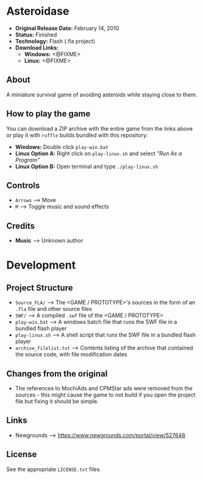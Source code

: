 # Asteroidase

 - **Original Release Date:** February 14, 2010
 - **Status:** Finished
 - **Technology:** Flash (.fla project)
 - **Download Links:**
   - **Windows:** <@FIXME>
   - **Linux:** <@FIXME>


## About
A miniature survival game of avoiding asteroids while staying close to them.


## How to play the game
You can download a ZIP archive with the entire game from the links above
or play it with `ruffle` builds bundled with this repository:

 - **Windows:** Double click `play-win.bat`
 - **Linux Option A:** Right click on `play-linux.sh` and
   select *"Run As a Program"*
 - **Linux Option B:** Open terminal and type `./play-linux.sh`


## Controls
 - `Arrows` ⟶ Move
 - `M` ⟶ Toggle music and sound effects



## Credits
- **Music** ⟶ Unknown author


# Development
## Project Structure
 - `Source_FLA/` ⟶ The <GAME / PROTOTYPE>'s sources in the form of an `.fla` file
    and other source files
 - `SWF/` ⟶ A compiled `.swf` file of the <GAME / PROTOTYPE>
 - `play-win.bat` ⟶ A windows batch file that runs the SWF file in
   a bundled flash player
 - `play-linux.sh` ⟶ A shell script that runs the SWF file in
   a bundled flash player
 - `archive_filelist.txt` ⟶ Contents listing of the archive that contained the
   source code, with file modification dates


## Changes from the original
 - The references to MochiAds and CPMStar ads were removed from the sources -
   this might cause the game to not build if you open the project file but
   fixing it should be simple.


## Links
 - Newgrounds ⟶ https://www.newgrounds.com/portal/view/527648


## License
See the appropriate `LICENSE.txt` files.